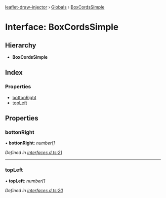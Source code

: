 [leaflet-draw-injector](../README.md) › [Globals](../globals.md) › [BoxCordsSimple](boxcordssimple.md)

# Interface: BoxCordsSimple

## Hierarchy

* **BoxCordsSimple**

## Index

### Properties

* [bottonRight](boxcordssimple.md#bottonright)
* [topLeft](boxcordssimple.md#topleft)

## Properties

###  bottonRight

• **bottonRight**: *number[]*

*Defined in [interfaces.d.ts:21](https://github.com/OpenCIAg/Ngx-Leaflet-Draw-Injector/blob/ad6db14/projects/ngx-leaflet-draw-injector/src/lib/interfaces.d.ts#L21)*

___

###  topLeft

• **topLeft**: *number[]*

*Defined in [interfaces.d.ts:20](https://github.com/OpenCIAg/Ngx-Leaflet-Draw-Injector/blob/ad6db14/projects/ngx-leaflet-draw-injector/src/lib/interfaces.d.ts#L20)*
